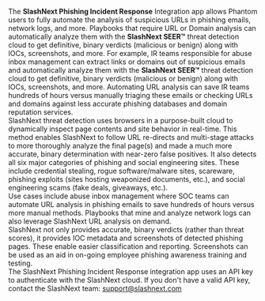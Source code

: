 [comment]: # " File: readme.md"
[comment]: # "  Copyright (c) 2019-2020 SlashNext Inc. (www.slashnext.com)"
[comment]: # ""
[comment]: # "  Licensed under Apache 2.0 (https://www.apache.org/licenses/LICENSE-2.0.txt)"
[comment]: # ""
  
The **SlashNext Phishing Incident Response** Integration app allows Phantom users to fully automate
the analysis of suspicious URLs in phishing emails, network logs, and more. Playbooks that require
URL or Domain analysis can automatically analyze them with the **SlashNext SEER™** threat detection
cloud to get definitive, binary verdicts (malicious or benign) along with IOCs, screenshots, and
more. For example, IR teams responsible for abuse inbox management can extract links or domains out
of suspicious emails and automatically analyze them with the **SlashNext SEER™** threat detection
cloud to get definitive, binary verdicts (malicious or benign) along with IOCs, screenshots, and
more. Automating URL analysis can save IR teams hundreds of hours versus manually triaging these
emails or checking URLs and domains against less accurate phishing databases and domain reputation
services.  
SlashNext threat detection uses browsers in a purpose-built cloud to dynamically inspect page
contents and site behavior in real-time. This method enables SlashNext to follow URL re-directs and
multi-stage attacks to more thoroughly analyze the final page(s) and made a much more accurate,
binary determination with near-zero false positives. It also detects all six major categories of
phishing and social engineering sites. These include credential stealing, rogue software/malware
sites, scareware, phishing exploits (sites hosting weaponized documents, etc.), and social
engineering scams (fake deals, giveaways, etc.).  
Use cases include abuse inbox management where SOC teams can automate URL analysis in phishing
emails to save hundreds of hours versus more manual methods. Playbooks that mine and analyze network
logs can also leverage SlashNext URL analysis on demand.  
SlashNext not only provides accurate, binary verdicts (rather than threat scores), it provides IOC
metadata and screenshots of detected phishing pages. These enable easier classification and
reporting. Screenshots can be used as an aid in on-going employee phishing awareness training and
testing.  
The SlashNext Phishing Incident Response integration app uses an API key to authenticate with the
SlashNext cloud. If you don't have a valid API key, contact the SlashNext team:
support@slashnext.com
